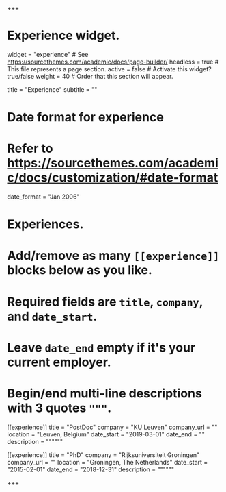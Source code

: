 +++
# Experience widget.
widget = "experience"  # See https://sourcethemes.com/academic/docs/page-builder/
headless = true  # This file represents a page section.
active = false  # Activate this widget? true/false
weight = 40  # Order that this section will appear.

title = "Experience"
subtitle = ""

# Date format for experience
#   Refer to https://sourcethemes.com/academic/docs/customization/#date-format
date_format = "Jan 2006"

# Experiences.
#   Add/remove as many `[[experience]]` blocks below as you like.
#   Required fields are `title`, `company`, and `date_start`.
#   Leave `date_end` empty if it's your current employer.
#   Begin/end multi-line descriptions with 3 quotes `"""`.
[[experience]]
  title = "PostDoc"
  company = "KU Leuven"
  company_url = ""
  location = "Leuven, Belgium"
  date_start = "2019-03-01"
  date_end = ""
  description = """"""

[[experience]]
  title = "PhD"
  company = "Rijksuniversiteit Groningen"
  company_url = ""
  location = "Groningen, The Netherlands"
  date_start = "2015-02-01"
  date_end = "2018-12-31"
  description = """"""

+++

